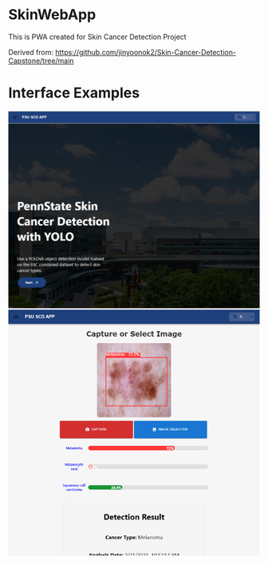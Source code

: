 # SkinWebApp
This is PWA created for Skin Cancer Detection Project

Derived from: https://github.com/jinyoonok2/Skin-Cancer-Detection-Capstone/tree/main

# Interface Examples
![Homepage](images/scd-homepage.png)
![Detection Sample](images/skin-cancer-detection-interface1.png)
